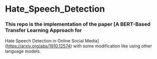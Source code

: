 # Hate_Speech_Detection

### This repo is the implementation of the paper [A BERT-Based Transfer Learning Approach for
Hate Speech Detection in Online Social Media](https://arxiv.org/abs/1910.12574) with some modification like using other language models.
